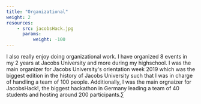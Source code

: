 ```yaml
---
title: "Organizational"
weight: 2
resources:
    - src: jacobsHack.jpg
      params:
          weight: -100
---
```


I also really enjoy doing organizational work. I have organized 8 events in my 2 years at Jacobs University and more during my highschool. I was the main organizer for Jacobs University's orientation week 2019 which was the biggest edition in the history of Jacobs University such that I was in charge of handling a team of 100 people. Additionally, I was the main orgnaizer for JacobsHack!, the biggest hackathon in Germany leading a team of 40 students and hosting around 200 participants.∑

